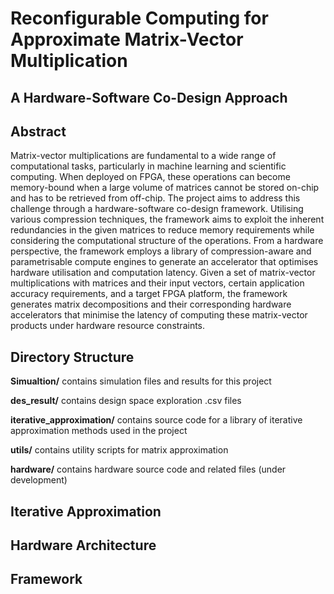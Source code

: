 # Reconfigurable Computing for Approximate Matrix-Vector Multiplication
## A Hardware-Software Co-Design Approach

## Abstract
Matrix-vector multiplications are fundamental to a wide range of computational tasks, particularly in machine learning and scientific computing. When deployed on FPGA, these operations can become memory-bound when a large volume of matrices cannot be stored on-chip and has to be retrieved from off-chip. The project aims to address this challenge through a hardware-software co-design framework. Utilising various compression techniques, the framework aims to exploit the inherent redundancies in the given matrices to reduce memory requirements while considering the computational structure of the operations. From a hardware perspective, the framework employs a library of compression-aware and parametrisable compute engines to generate an accelerator that optimises hardware utilisation and computation latency. Given a set of matrix-vector multiplications with matrices and their input vectors, certain application accuracy requirements, and a target FPGA platform, the framework generates matrix decompositions and their corresponding hardware accelerators that minimise the latency of computing these matrix-vector products under hardware resource constraints.

## Directory Structure
**Simualtion/** contains simulation files and results for this project

**des_result/** contains design space exploration .csv files

**iterative_approximation/** contains source code for a library of iterative approximation methods used in the project

**utils/** contains utility scripts for matrix approximation

**hardware/** contains hardware source code and related files (under development)

## Iterative Approximation

## Hardware Architecture

## Framework
